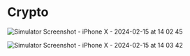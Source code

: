 # Crypto
![Simulator Screenshot - iPhone X - 2024-02-15 at 14 02 45](https://github.com/ZiyaZaidov/Crypto/assets/125656380/d16a845c-772c-4b85-a9fc-95cbffba9f08)

![Simulator Screenshot - iPhone X - 2024-02-15 at 14 03 42](https://github.com/ZiyaZaidov/Crypto/assets/125656380/ab59ebaa-3900-4e6e-8c68-16c5293888dc)
